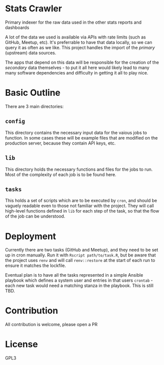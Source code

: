 # Stats Crawler

Primary indexer for the raw data used in the other stats reports and dashboards

A lot of the data we used is available via APIs with rate limits (such as
GitHub, Meetup, etc). It's preferrable to have that data locally, so we can
query it as often as we like. This project handles the import of the *primary*
(upstream) data sources.

The apps that depend on this data will be responsible for the creation of the
*secondary* data themselves - to put it all here would likely lead to many many
software dependencies and difficulty in getting it all to play nice.

# Basic Outline

There are 3 main directories:

## `config`

This directory contains the necessary input data for the vaious jobs to
function. In some cases these will be example files that are modified on the
production server, because they contain API keys, etc.

## `lib`

This directory holds the necessary functions and files for the jobs to run.
Most of the complexity of each job is to be found here.

## `tasks`

This holds a set of scripts which are to be executed by `cron`, and should be
vaguely readable even to those not familiar with the project. They will call
high-level functions defined in `lib` for each step of the task, so that the
flow of the job can be understood.

# Deployment

Currently there are two tasks (GitHub and Meetup), and they need to be set up in
cron manually. Run it with `Rscript path/to/task.R`, but be aware that the
project uses `renv` and will call `renv::restore` at the start of each run to
ensure it matches the lockfile.

Eventual plan is to have all the tasks represented in a simple Ansible playbook
which defines a system user and entries in that users `crontab` - each new task
would need a matching stanza in the playbook. This is still TBD.

# Contribution

All contribution is welcome, please open a PR

# License

GPL3
